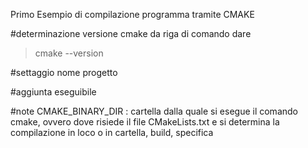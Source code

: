 Primo Esempio di compilazione programma tramite CMAKE

#determinazione versione cmake
da riga di comando dare
> cmake --version

#settaggio nome progetto

#aggiunta eseguibile

#note
CMAKE_BINARY_DIR : cartella dalla quale si esegue il comando cmake, ovvero dove risiede il file CMakeLists.txt
e si determina la compilazione in loco o in cartella, build, specifica